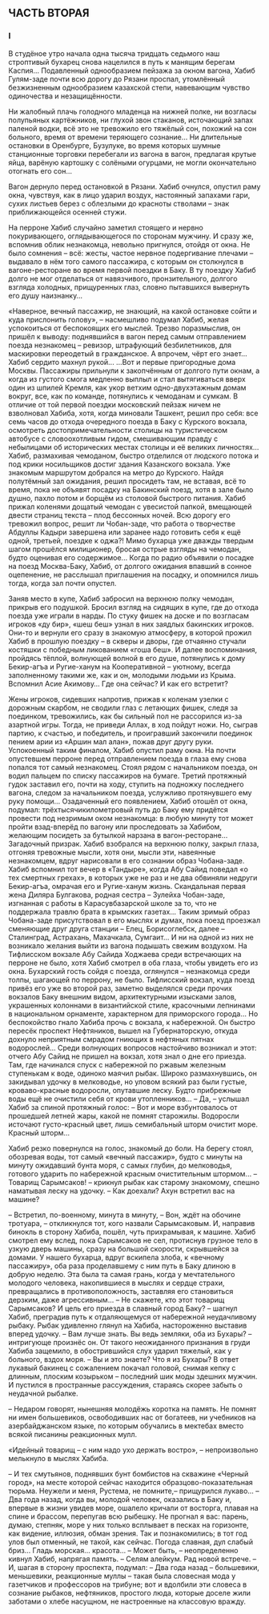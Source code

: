 ## ЧАСТЬ ВТОРАЯ

### I

В студёное утро начала одна тысяча тридцать седьмого наш строптивый бухарец снова нацелился в путь к манящим берегам Каспия... 
Подавленный однообразием пейзажа за окном вагона, Хабиб Гулям-заде почти всю дорогу до Рязани проспал, утомлённый безжизненным однообразием казахской степи, навевающим чувство одиночества и незащищённости.

Ни жалобный плачь голодного младенца на нижней полке, ни возгласы полупьяных картёжников, ни глухой звон стаканов, источающий запах паленой водки, всё это не тревожило его тяжёлый сон, похожий на сон больного, время от времени теряющего сознание... 
Ни длительные остановки в Оренбурге, Бузулуке, во время которых шумные станционные торговки перебегали из вагона в вагон, предлагая крутые яйца, варёную картошку с солёными огурцами, не могли окончательно отогнать его сон…

Вагон дернуло перед остановкой в Рязани.
Хабиб очнулся, опустил раму окна, чувствуя, как в лицо ударил воздух, настоянный запахами гари, сухих листьев берез с облезлыми до красноты стволами – знак приближающейся осенней стужи.

На перроне Хабиб случайно заметил стоящего и нервно покуривающего, оглядывающегося по сторонам мужчину.
И сразу же, вспомнив облик незнакомца, невольно пригнулся, отойдя от окна.
Не было сомнения – всё: жесты, частое нервное подергивание плечами – выдавало в нём того самого пассажира, с которым он столкнулся в вагоне-ресторане во время первой поездки в Баку.
В ту поездку Хабиб долго не мог отделаться от навязчивого, пронзительного, долгого взгляда холодных, прищуренных глаз, словно пытавшихся вывернуть его душу наизнанку…

«Наверное, вечный пассажир, не знающий, на какой остановке сойти и куда прислонить голову», – насмешливо подумал Хабиб, желая успокоиться от беспокоящих его мыслей.
Трезво поразмыслив, он пришёл к выводу: поднявшийся в вагон перед самым отправлением поезда незнакомец – ревизор, штрафующий безбилетников, для маскировки переодетый в гражданское.
А впрочем, чёрт его знает...
Хабиб сердито махнул рукой... 
…Вот и первые пригородные дома Москвы.
Пассажиры прильнули к закопчённым от долгого пути окнам, а когда из густого смога медленно выплыл и стал вытягиваться вверх один из шпилей Кремля, как укор ветхим одно-двухэтажным домам вокруг, все, как по команде, потянулись к чемоданам и сумкам. 
В отличие от той первой поездки московский пейзаж ничем не взволновал Хабиба, хотя, когда миновали Ташкент, решил про себя: все семь часов до отхода очередного поезда в Баку с Курского вокзала, осмотреть достопримечательности столицы на туристическом автобусе с словоохотливым гидом, смешивающим правду с небылицами об исторических местах столицы и её великих личностях… 
Хабиб, размахивая чемоданом, быстро отделился от людского потока и под крики носильщиков достиг здания Казанского вокзала.
Уже знакомым маршрутом добрался на метро до Курского.
Найдя полутёмный зал ожидания, решил просидеть там, не вставая, всё то время, пока не объявят посадку на Бакинский поезд, хотя в зале было душно, пахло потом и борщём из столовой быстрого питания. 
Хабиб прижал коленями дощатый чемодан с увесистой папкой, вмещающей двести страниц текста – плод бессонных ночей.
Всю дорогу его тревожил вопрос, решит ли Чобан-заде, что работа о творчестве Абдуллы Кадыри завершена или заранее надо готовить себя к ещё одной, третьей, поездке к оджа?! 
Мимо бухарца уже дважды твердым шагом прошёлся милиционер, бросая острые взгляды на чемодан, будто оценивая его содержимое... 
Когда по радио объявили о посадке на поезд Москва-Баку, Хабиб, от долгого ожидания впавший в сонное оцепенение, не расслышал приглашения на посадку, и опомнился лишь тогда, когда зал почти опустел.

Заняв место в купе, Хабиб забросил на верхнюю полку чемодан, прикрыв его подушкой.
Бросил взгляд на сидящих в купе, где до отхода поезда уже играли в нарды.
По стуку фишек на доске и по возгласам игроков «ду бир», «шеш беш» узнал в них заядлых бакинских игроков.
Они-то и вернули его сразу в знакомую атмосферу, в которой прожил Хабиб в прошлую поездку – в скверы и дворы, где отчаянно стучали костяшки с победным ликованием «гоша беш».
И далее воспоминания, пройдясь тёплой, волнующей волной в его душе, потянулись к дому Бекир-агъа и Ругие-ханум на Кооперативной – уютному, всегда заполненному такими же, как и он, молодыми людьми из Крыма.
Вспомнил Асие Акимову…
Где она сейчас?
И как его встретит?

Жены игроков, сидевших напротив, прижав к коленам узелки с дорожным скарбом, не сводили глаз с летающих фишек, следя за поединком, тревожились, как бы сильный пол не рассорился из-за азартной игры.
Тогда, не приведи Аллах, в ход пойдут ножи.
Но, сыграв партию, к счастью, и победитель, и проигравший закончили поединок пением арии из «Аршин мал алан», пожав друг другу руки. 
Успокоенный таким финалом, Хабиб опустил раму окна.
На почти опустевшем перроне перед отправлением поезда в глаза ему снова попался тот самый незнакомец.
Стоял рядом с начальником поезда, он водил пальцем по списку пассажиров на бумаге.
Третий протяжный гудок заставил его, почти на ходу, ступить на подножку последнего вагона, следом за начальником поезда, услужливо протянувшего ему руку помощи… 
Озадаченный его появлением, Хабиб отошёл от окна, подумал: трёхтысячикилометровый путь до Баку ему придётся провести под незримым оком незнакомца: в любую минуту тот может пройти взад-вперёд по вагону или проследовать за Хабибом, желающим посидеть за бутылкой нарзана в вагон-ресторане...
Загадочный призрак. 
Хабиб взобрался на верхнюю полку, закрыл глаза, отгоняя тревожные мысли, хотя они, мысли эти, навеянные незнакомцем, вдруг нарисовали в его сознании образ Чобана-заде.
Хабиб вспомнил тот вечер в «Тандыре», когда Абу Сайид поведал «о тех смертных грехах», в которых уже не раз и не два обвиняли недруги Бекир-агъа, омрачая его и Ругие-ханум жизнь.
Скандальная первая жена Диляра Булгакова, родная сестра – Зулейха Чобан-заде, изгнанная с работы в Карасувбазарской школе за то, что не поддержала травлю брата в крымских газетах… 
Таким зримый образ Чобана-заде присутствовал в его мыслях и думах, пока поезд проезжал сменяющие друг друга станции – Елец, Борисоглебск, далее – Сталинград, Астрахань, Махачкала, Сумгаит...
И ни на одной из них не возникало желания выйти из вагона подышать свежим воздухом. 
На Тифлисском вокзале Абу Сайида Ходжаева среди встречающих на перроне не было, хотя Хабиб смотрел в оба глаза, чтобы увидеть его из окна. 
Бухарский гость сойдя с поезда, оглянулся – незнакомца среди толпы, шагающей по перрону, не было. 
Тифлисский вокзал, куда поезд привёз его уже во второй раз, заметно выделялся среди прочих вокзалов Баку внешним видом, архитектурными изысками залов, украшенных колоннами в византийской стиле, красочными лепнинами в национальном орнаменте, характерном для приморского города…
Но беспокойство гнало Хабиба прочь с вокзала, к набережной.
Он быстро пересёк проспект Нефтяников, вышел на Губернаторскую, откуда дохнуло неприятным смрадом гниющих в нефтяных пятнах водорослей...
Среди волнующих вопросов настойчиво возникал и этот: отчего Абу Сайид не пришел на вокзал, хотя знал о дне его приезда. 
Там, где начинался спуск с набережной по ржавым железным ступенькам к воде, одиноко маячил рыбак.
Широко размахнувшись, он закидывал удочку в мелководье, но уловом всякий раз были густые, кроваво-красные водоросли, опутавшие леску.
Будто прибрежные воды ещё не очистили себя от крови утопленников... 
– Да, – услышал Хабиб за спиной протяжный голос: – Вот и море взбунтовалось от прошедшей летней жары, какой не помнят старожилы.
Водоросли источают густо-красный цвет, лишь семибальный шторм очистит море.
Красный шторм…

Хабиб резко повернулся на голос, знакомый до боли.
На берегу стоял, обозревая воды, тот самый «вечный пассажир», будто с минуты на минуту ожидавший бунта моря, с самых глубин, до мелководья, готового ударить по набережной красным очистительным штормом... 
– Товарищ Сарымсаков! – крикнул рыбак как старому знакомому, спешно наматывая леску на удочку. – Как доехали?
Ахун встретил вас на машине?

– Встретил, по-военному, минута в минуту, – Вон, ждёт на обочине тротуара, – откликнулся тот, кого назвали Сарымсаковым.
И, направив бинокль в сторону Хабиба, пошёл, чуть прихрамывая, к машине. 
Хабиб смотрел ему вслед, пока Сарымсаков не сел, протиснув грузное тело в узкую дверь машины, сразу на большой скорости, скрывшейся за домами.
У нашего бухарца, вдруг вскипела злоба, к «вечному пассажиру», оба раза проделавшему с ним путь в Баку длиною в добрую неделю.
Эта была та самая грань, когда у мечтательного молодого человека, накопившиеся в мыслях и сердце страхи, превращались в противоположность, заставляя его становиться дерзким, даже агрессивным... 
– Не скажете, кто этот товарищ Сарымсаков?
И цель его приезда в славный город Баку? – шагнул Хабиб, преградив путь к отдаляющемуся от набережной неудачливому рыбаку. 
Рыбак удивленно глянул на Хабиба, настороженно выставив вперед удочку. 
– Вам лучше знать.
Вы ведь земляки, оба из Бухары? – интригующе произнёс он. 
От такого неожиданного признания в груди Хабиба защемило, в обострившийся слух ударил тяжелый, как у больного, вздох моря. 
– Вы и это знаете?
Что я из Бухары? 
В ответ лукавый бакинец с сожалением покачал головой, снимая кепку с длинным, плоским козырьком – последний шик моды здешних мужчин.
И пустился в пространные рассуждения, стараясь скорее забыть о неудачной рыбалке.

– Недаром говорят, нынешняя молодёжь коротка на память.
Не помнят ни имен большевиков, освободивших нас от богатеев, ни учебников на азербайджанском языке, по которым обучались в мектебах вместо всякой писанины реакционных мулл.

«Идейный товарищ – с ним надо ухо держать востро», – непроизвольно мелькнуло в мыслях Хабиба.

– И тех смутьянов, поднявших бунт бомбистов на скважине «Черный город», на месте которой сейчас находится образцово-показательная тюрьма.
Неужели и меня, Рустема, не помните,– прищурился лукаво... – Два года назад, когда вы, молодой человек, оказались в Баку и, впервые в жизни увидев море, ошалело кричали от восторга, плавая на спине и брассом, перепугав всю рыбешку.
Не прогнал я вас: парень, думаю, степняк, море у них только всплывает в песках на горизонте, как видение, иллюзия, обман зрения.
Так и познакомились; в тот год улов был отменный, не такой, как сейчас.
Погода славная, дул слабый бриз...
Гладь морская... красота... 
– Может быть, – неопределенно кивнул Хабиб, напрягая память. – Селям алейкум.
Рад новой встрече. – И, шагая в сторону проспекта, подумал: – Два года назад – большевики, меньшевики, реакционные муллы – такая была словесная мода у газетчиков и профессоров на трибуне; вот и вдолбили эти словеса в сознание рыбаков, нефтяников, простого люда, которые доселе жили заботами о хлебе насущном, не настроенные на классовую вражду.
